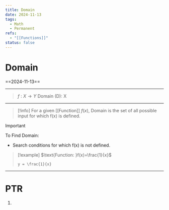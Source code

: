 ```yaml
---
title: Domain
date: 2024-11-13
tags:
  - Math
  - Permanent
refs:
  - "[[Functions]]"
status: false
---
```

# Domain
==2024-11-13==

---
> $f\text{ : } X\to Y$  Domain (D): X
---

> [!info]
> For a given [[Function]] $f(x)$, Domain is the set of all possible input for which f(x) is defined.


> [!important] 
> To Find Domain:
> - Search conditions for which f(x) is not defined. 

> [!example] 
> $\text{Function: }f(x)=\frac{1}{x}$
> ```desmos-graph
> y = \frac{1}{x}
> ```

---
# PTR

1.
